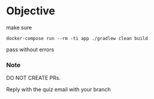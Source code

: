 # Objective
make sure
```shell
docker-compose run --rm -ti app ./gradlew clean build
```
pass without errors

### Note
DO NOT CREATE PRs.

Reply with the quiz email with your branch
